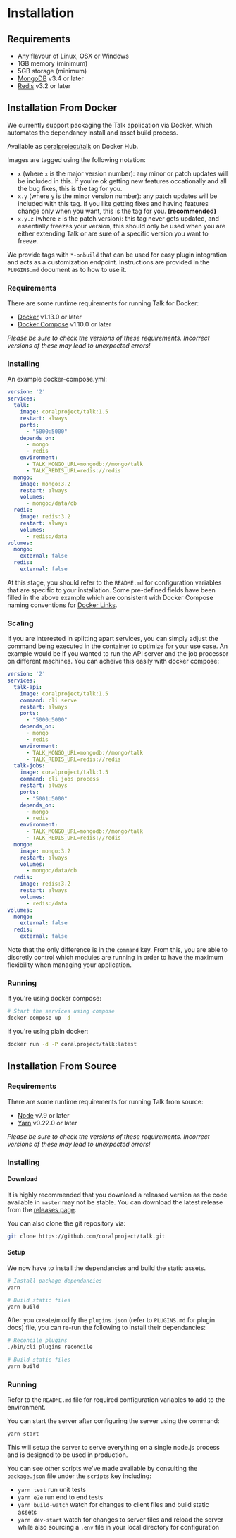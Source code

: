 # Installation

## Requirements

- Any flavour of Linux, OSX or Windows
- 1GB memory (minimum)
- 5GB storage (minimum)
- [MongoDB](https://www.mongodb.com/) v3.4 or later
- [Redis](https://redis.io/) v3.2 or later

## Installation From Docker

We currently support packaging the Talk application via Docker, which automates
the dependancy install and asset build process.

Available as [coralproject/talk](https://hub.docker.com/r/coralproject/talk/) on Docker Hub.

Images are tagged using the following notation:

- `x` (where `x` is the major version number): any minor or patch updates will be included in this. If you're ok getting
  new features occationally and all the bug fixes, this is the tag for you.
- `x.y` (where `y` is the minor version number): any patch updates will be
  included with this tag. If you like getting fixes and having features change
  only when you want, this is the tag for you. **(recommended)**
- `x.y.z` (where `z` is the patch version): this tag never gets updated, and
  essentially freezes your version, this should only be used when you are either
  extending Talk or are sure of a specific version you want to freeze.

We provide tags with `*-onbuild` that can be used for easy plugin integration and
acts as a customization endpoint. Instructions are provided in the `PLUGINS.md`
document as to how to use it.

### Requirements

There are some runtime requirements for running Talk for Docker:

- [Docker](https://www.docker.com/) v1.13.0 or later
- [Docker Compose](https://docs.docker.com/compose/) v1.10.0 or later

_Please be sure to check the versions of these requirements. Incorrect versions
of these may lead to unexpected errors!_

### Installing

An example docker-compose.yml:

```yaml
version: '2'
services:
  talk:
    image: coralproject/talk:1.5
    restart: always
    ports:
      - "5000:5000"
    depends_on:
      - mongo
      - redis
    environment:
      - TALK_MONGO_URL=mongodb://mongo/talk
      - TALK_REDIS_URL=redis://redis
  mongo:
    image: mongo:3.2
    restart: always
    volumes:
      - mongo:/data/db
  redis:
    image: redis:3.2
    restart: always
    volumes:
      - redis:/data
volumes:
  mongo:
    external: false
  redis:
    external: false
```

At this stage, you should refer to the `README.md` for configuration variables
that are specific to your installation. Some pre-defined fields have been filled
in the above example which are consistent with Docker Compose naming conventions
for [Docker Links](https://docs.docker.com/compose/networking/#links).

### Scaling

If you are interested in splitting apart services, you can simply adjust the
command being executed in the container to optimize for your use case. An
example would be if you wanted to run the API server and the job processor
on different machines. You can acheive this easily with docker compose:

```yaml
version: '2'
services:
  talk-api:
    image: coralproject/talk:1.5
    command: cli serve
    restart: always
    ports:
      - "5000:5000"
    depends_on:
      - mongo
      - redis
    environment:
      - TALK_MONGO_URL=mongodb://mongo/talk
      - TALK_REDIS_URL=redis://redis
  talk-jobs:
    image: coralproject/talk:1.5
    command: cli jobs process
    restart: always
    ports:
      - "5001:5000"
    depends_on:
      - mongo
      - redis
    environment:
      - TALK_MONGO_URL=mongodb://mongo/talk
      - TALK_REDIS_URL=redis://redis
  mongo:
    image: mongo:3.2
    restart: always
    volumes:
      - mongo:/data/db
  redis:
    image: redis:3.2
    restart: always
    volumes:
      - redis:/data
volumes:
  mongo:
    external: false
  redis:
    external: false
```

Note that the only difference is in the `command` key. From this, you are able
to discretly control which modules are running in order to have the maximum
flexibility when managing your application.

### Running

If you're using docker compose:

```bash
# Start the services using compose
docker-compose up -d
```

If you're using plain docker:

```bash
docker run -d -P coralproject/talk:latest
```

## Installation From Source

### Requirements

There are some runtime requirements for running Talk from source:

- [Node](https://nodejs.org/) v7.9 or later
- [Yarn](https://yarnpkg.com/) v0.22.0 or later

_Please be sure to check the versions of these requirements. Incorrect versions
of these may lead to unexpected errors!_

### Installing

#### Download

It is highly recommended that you download a released version as the code
available in `master` may not be stable. You can download the latest release
from the [releases page](https://github.com/coralproject/talk/releases).

You can also clone the git repository via:

```bash
git clone https://github.com/coralproject/talk.git
```

#### Setup

We now have to install the dependancies and build the static assets.

```bash
# Install package dependancies
yarn

# Build static files
yarn build
```

After you create/modify the `plugins.json` (refer to `PLUGINS.md` for plugin
docs) file, you can re-run the following to install their dependancies:

```bash
# Reconcile plugins
./bin/cli plugins reconcile

# Build static files
yarn build
```

### Running

Refer to the `README.md` file for required configuration variables to add to the
environment.

You can start the server after configuring the server using the command:

```bash
yarn start
```

This will setup the server to serve everything on a single node.js process and
is designed to be used in production.

You can see other scripts we've made available by consulting the `package.json`
file under the `scripts` key including:

- `yarn test` run unit tests
- `yarn e2e` run end to end tests
- `yarn build-watch` watch for changes to client files and build static assets
- `yarn dev-start` watch for changes to server files and reload the server while
  also sourcing a `.env` file in your local directory for configuration